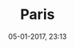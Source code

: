---
title: Paris
slug: paris
taxonomy:
    category: [docs, fr]
created: 05-01-2017, 23:13
date: 05-01-2017, 23:13
modified: 05-01-2017, 23:13
metadata:
   description: "section Paris du site francois-vidit.com"
   keywords: 'Paris'
   image: paris_700x466.jpg
   image_width: 700
   image_height: 466
   image_title: Paris
   image_legend: "photographie de la section Paris du site francois-vidit.com"
   'twitter:card' : summary
   robots: 'noindex, nofollow'
significantlinks: ["https://github.com/tidiview/francois-vidit.com/blob/develop/user/sites/docs/pages/01.reference/01.paris/chapter.fr.md"]
specialty: ["Belgique", "Pays-Bas Bourguignons", "Flandres", "Flandres Occidentale", "Paris"]
---